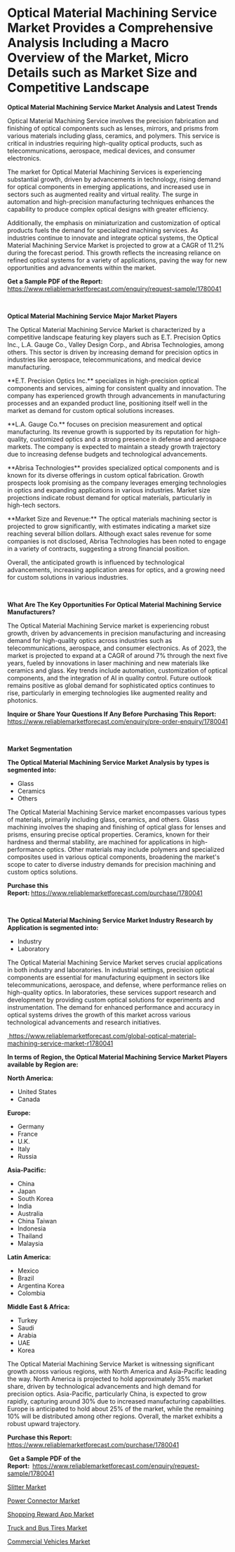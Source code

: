 <p><h1>Optical Material Machining Service Market Provides a Comprehensive Analysis Including a Macro Overview of the Market, Micro Details such as Market Size and Competitive Landscape</h1></p><p><strong>Optical Material Machining Service Market Analysis and Latest Trends</strong></p>
<p><p>Optical Material Machining Service involves the precision fabrication and finishing of optical components such as lenses, mirrors, and prisms from various materials including glass, ceramics, and polymers. This service is critical in industries requiring high-quality optical products, such as telecommunications, aerospace, medical devices, and consumer electronics.</p><p>The market for Optical Material Machining Services is experiencing substantial growth, driven by advancements in technology, rising demand for optical components in emerging applications, and increased use in sectors such as augmented reality and virtual reality. The surge in automation and high-precision manufacturing techniques enhances the capability to produce complex optical designs with greater efficiency.</p><p>Additionally, the emphasis on miniaturization and customization of optical products fuels the demand for specialized machining services. As industries continue to innovate and integrate optical systems, the Optical Material Machining Service Market is projected to grow at a CAGR of 11.2% during the forecast period. This growth reflects the increasing reliance on refined optical systems for a variety of applications, paving the way for new opportunities and advancements within the market.</p></p>
<p><strong>Get a Sample PDF of the Report:&nbsp;</strong> <a href="https://www.reliablemarketforecast.com/enquiry/request-sample/1780041?utm_campaign=1870&utm_medium=2&utm_source=Github&utm_content=ia&utm_term=19122024&utm_id=optical-material-machining-service">https://www.reliablemarketforecast.com/enquiry/request-sample/1780041</a></p>
<p>&nbsp;</p>
<p><strong>Optical Material Machining Service Major Market Players</strong></p>
<p><p>The Optical Material Machining Service Market is characterized by a competitive landscape featuring key players such as E.T. Precision Optics Inc., L.A. Gauge Co., Valley Design Corp., and Abrisa Technologies, among others. This sector is driven by increasing demand for precision optics in industries like aerospace, telecommunications, and medical device manufacturing.</p><p>**E.T. Precision Optics Inc.** specializes in high-precision optical components and services, aiming for consistent quality and innovation. The company has experienced growth through advancements in manufacturing processes and an expanded product line, positioning itself well in the market as demand for custom optical solutions increases.</p><p>**L.A. Gauge Co.** focuses on precision measurement and optical manufacturing. Its revenue growth is supported by its reputation for high-quality, customized optics and a strong presence in defense and aerospace markets. The company is expected to maintain a steady growth trajectory due to increasing defense budgets and technological advancements.</p><p>**Abrisa Technologies** provides specialized optical components and is known for its diverse offerings in custom optical fabrication. Growth prospects look promising as the company leverages emerging technologies in optics and expanding applications in various industries. Market size projections indicate robust demand for optical materials, particularly in high-tech sectors.</p><p>**Market Size and Revenue:** The optical materials machining sector is projected to grow significantly, with estimates indicating a market size reaching several billion dollars. Although exact sales revenue for some companies is not disclosed, Abrisa Technologies has been noted to engage in a variety of contracts, suggesting a strong financial position. </p><p>Overall, the anticipated growth is influenced by technological advancements, increasing application areas for optics, and a growing need for custom solutions in various industries.</p></p>
<p>&nbsp;</p>
<p><strong>What Are The Key Opportunities For Optical Material Machining Service Manufacturers?</strong></p>
<p><p>The Optical Material Machining Service market is experiencing robust growth, driven by advancements in precision manufacturing and increasing demand for high-quality optics across industries such as telecommunications, aerospace, and consumer electronics. As of 2023, the market is projected to expand at a CAGR of around 7% through the next five years, fueled by innovations in laser machining and new materials like ceramics and glass. Key trends include automation, customization of optical components, and the integration of AI in quality control. Future outlook remains positive as global demand for sophisticated optics continues to rise, particularly in emerging technologies like augmented reality and photonics.</p></p>
<p><strong>Inquire or Share Your Questions If Any Before Purchasing This Report:</strong> <a href="https://www.reliablemarketforecast.com/enquiry/pre-order-enquiry/1780041?utm_campaign=1870&utm_medium=2&utm_source=Github&utm_content=ia&utm_term=19122024&utm_id=optical-material-machining-service">https://www.reliablemarketforecast.com/enquiry/pre-order-enquiry/1780041</a></p>
<p>&nbsp;</p>
<p><strong>Market Segmentation</strong></p>
<p><strong>The Optical Material Machining Service Market Analysis by types is segmented into:</strong></p>
<p><ul><li>Glass</li><li>Ceramics</li><li>Others</li></ul></p>
<p><p>The Optical Material Machining Service market encompasses various types of materials, primarily including glass, ceramics, and others. Glass machining involves the shaping and finishing of optical glass for lenses and prisms, ensuring precise optical properties. Ceramics, known for their hardness and thermal stability, are machined for applications in high-performance optics. Other materials may include polymers and specialized composites used in various optical components, broadening the market's scope to cater to diverse industry demands for precision machining and custom optics solutions.</p></p>
<p><strong>Purchase this Report:&nbsp;</strong><a href="https://www.reliablemarketforecast.com/purchase/1780041?utm_campaign=1870&utm_medium=2&utm_source=Github&utm_content=ia&utm_term=19122024&utm_id=optical-material-machining-service">https://www.reliablemarketforecast.com/purchase/1780041</a></p>
<p>&nbsp;</p>
<p><strong>The Optical Material Machining Service Market Industry Research by Application is segmented into:</strong></p>
<p><ul><li>Industry</li><li>Laboratory</li></ul></p>
<p><p>The Optical Material Machining Service Market serves crucial applications in both industry and laboratories. In industrial settings, precision optical components are essential for manufacturing equipment in sectors like telecommunications, aerospace, and defense, where performance relies on high-quality optics. In laboratories, these services support research and development by providing custom optical solutions for experiments and instrumentation. The demand for enhanced performance and accuracy in optical systems drives the growth of this market across various technological advancements and research initiatives.</p></p>
<p><a href="https://www.reliablemarketforecast.com/global-optical-material-machining-service-market-r1780041?utm_campaign=1870&utm_medium=2&utm_source=Github&utm_content=ia&utm_term=19122024&utm_id=optical-material-machining-service">&nbsp;https://www.reliablemarketforecast.com/global-optical-material-machining-service-market-r1780041</a></p>
<p><strong>In terms of Region, the Optical Material Machining Service Market Players available by Region are:</strong></p>
<p>
    <p> <strong> North America: </strong>
        <ul>
            <li>United States</li>
            <li>Canada</li>
        </ul>
        </p> 
    <p> <strong> Europe: </strong>
        <ul>
            <li>Germany</li>
            <li>France</li>
            <li>U.K.</li>
            <li>Italy</li>
            <li>Russia</li>
        </ul>
        </p> 
    <p> <strong> Asia-Pacific: </strong>
        <ul>
            <li>China</li>
            <li>Japan</li>
            <li>South Korea</li>
            <li>India</li>
            <li>Australia</li>
            <li>China Taiwan</li>
            <li>Indonesia</li>
            <li>Thailand</li>
            <li>Malaysia</li>
        </ul>
        </p> 
    <p> <strong> Latin America: </strong>
        <ul>
            <li>Mexico</li>
            <li>Brazil</li>
            <li>Argentina Korea</li>
            <li>Colombia</li>
        </ul>
        </p> 
    <p> <strong> Middle East & Africa: </strong>
        <ul>
            <li>Turkey</li>
            <li>Saudi</li>
            <li>Arabia</li>
            <li>UAE</li>
            <li>Korea</li>
        </ul>
    </p>
    </p>
<p><p>The Optical Material Machining Service Market is witnessing significant growth across various regions, with North America and Asia-Pacific leading the way. North America is projected to hold approximately 35% market share, driven by technological advancements and high demand for precision optics. Asia-Pacific, particularly China, is expected to grow rapidly, capturing around 30% due to increased manufacturing capabilities. Europe is anticipated to hold about 25% of the market, while the remaining 10% will be distributed among other regions. Overall, the market exhibits a robust upward trajectory.</p></p>
<p><strong>Purchase this Report: </strong><a href="https://www.reliablemarketforecast.com/purchase/1780041?utm_campaign=1870&utm_medium=2&utm_source=Github&utm_content=ia&utm_term=19122024&utm_id=optical-material-machining-service">https://www.reliablemarketforecast.com/purchase/1780041</a></p>
<p>&nbsp;<strong>Get a Sample PDF of the Report:&nbsp;&nbsp;</strong><a href="https://www.reliablemarketforecast.com/enquiry/request-sample/1780041?utm_campaign=1870&utm_medium=2&utm_source=Github&utm_content=ia&utm_term=19122024&utm_id=optical-material-machining-service">https://www.reliablemarketforecast.com/enquiry/request-sample/1780041</a></p>
<p><strong></strong></p>
<p><p><a href="https://www.linkedin.com/pulse/slitter-market-development-top-players-projected-size-growth-cagr-ite4f?utm_campaign=1870&utm_medium=2&utm_source=Github&utm_content=ia&utm_term=19122024&utm_id=optical-material-machining-service">Slitter Market</a></p><p><a href="https://www.linkedin.com/pulse/power-connector-market-size-insights-types-share-selling-price-flvrf?utm_campaign=1870&utm_medium=2&utm_source=Github&utm_content=ia&utm_term=19122024&utm_id=optical-material-machining-service">Power Connector Market</a></p><p><a href="https://github.com/PeterParrish5/Market-Research-Report-List-7/blob/main/shopping-reward-app-market.md?utm_campaign=1870&utm_medium=2&utm_source=Github&utm_content=ia&utm_term=19122024&utm_id=optical-material-machining-service">Shopping Reward App Market</a></p><p><a href="https://www.linkedin.com/pulse/global-truck-bus-tires-market-size-andtrends-affecting-the99-lkvgf?utm_campaign=1870&utm_medium=2&utm_source=Github&utm_content=ia&utm_term=19122024&utm_id=optical-material-machining-service">Truck and Bus Tires Market</a></p><p><a href="https://www.linkedin.com/pulse/market-dynamics-future-trends-global-commercial-vehicles-orwkf?utm_campaign=1870&utm_medium=2&utm_source=Github&utm_content=ia&utm_term=19122024&utm_id=optical-material-machining-service">Commercial Vehicles Market</a></p></p>